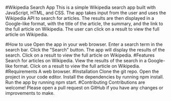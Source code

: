 #Wikipedia Search App
This is a simple Wikipedia search app built with JavaScript, HTML, and CSS. The app takes input from the user and uses the Wikipedia API to search for articles. The results are then displayed in a Google-like format, with the title of the article, the summary, and the link to the full article on Wikipedia. The user can click on a result to view the full article on Wikipedia.

#How to use
Open the app in your web browser.
Enter a search term in the search bar.
Click the "Search" button.
The app will display the results of the search.
Click on a result to view the full article on Wikipedia.
#Features
Search for articles on Wikipedia.
View the results of the search in a Google-like format.
Click on a result to view the full article on Wikipedia.
#Requirements
A web browser.
#Installation
Clone the git repo.
Open the project in your code editor.
Install the dependencies by running npm install.
Run the app by running npm start.
#Contributing
Contributions are welcome! Please open a pull request on GitHub if you have any changes or improvements to make.

